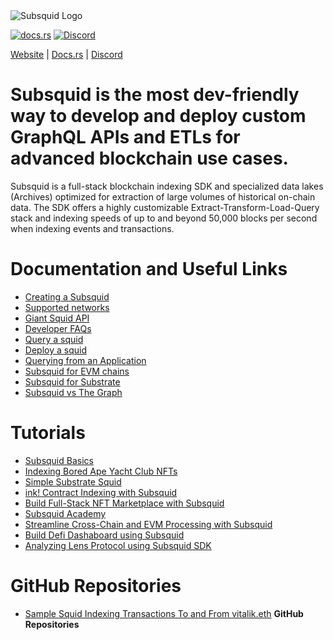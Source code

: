 
<picture>
    <source srcset="https://uploads-ssl.webflow.com/63b5a9958fccedcf67d716ac/64662df3a5a568fd99e3600c_Squid_Pose_1_White-transparent-slim%201.png" media="(prefers-color-scheme: dark)">
    <img src="https://uploads-ssl.webflow.com/63b5a9958fccedcf67d716ac/64662df3a5a568fd99e3600c_Squid_Pose_1_White-transparent-slim%201.png" alt="Subsquid Logo">
</picture>


[![docs.rs](https://docs.rs/leptos/badge.svg)](https://docs.subsquid.io/)
[![Discord](https://img.shields.io/discord/1031524867910148188?color=%237289DA&label=discord)](https://discord.gg/subsquid)


[Website](https://subsquid.io) | [Docs.rs](https://docs.rs/leptos/badge.svg) | [Discord](https://discord.gg/subsquid)


# Subsquid is the most dev-friendly way to develop and deploy custom GraphQL APIs and ETLs for advanced blockchain use cases.
Subsquid is a full-stack blockchain indexing SDK and specialized data lakes (Archives) optimized for extraction of large volumes of historical on-chain data.
The SDK offers a highly customizable Extract-Transform-Load-Query stack and indexing speeds of up to and beyond 50,000 blocks per second when indexing events and transactions.

# Documentation and Useful Links
- [Creating a Subsquid](https://docs.subsquid.io/tutorials/)
- [Supported networks](https://docs.subsquid.io/evm-indexing/supported-networks/)
- [Giant Squid API](https://docs.subsquid.io/giant-squid-api/)
- [Developer FAQs](https://docs.subsquid.io/faq/)
- [Query a squid](https://docs.subsquid.io/query-squid/)
- [Deploy a squid](https://docs.subsquid.io/deploy-squid/)
- [Querying from an Application](https://thegraph.com/docs/en/querying/querying-from-an-application/)
- [Subsquid for EVM chains](https://docs.subsquid.io/examples/evm/)
- [Subsquid for Substrate](https://docs.subsquid.io/examples/substrate/)
- [Subsquid vs The Graph](https://docs.subsquid.io/migrate/subsquid-vs-thegraph/)

# Tutorials
- [Subsquid Basics](https://docs.subsquid.io/basics/)
- [Indexing Bored Ape Yacht Club NFTs](https://docs.subsquid.io/tutorials/bayc/)
- [Simple Substrate Squid](https://docs.subsquid.io/tutorials/create-a-simple-squid/)
- [ink! Contract Indexing with Subsquid]( https://docs.subsquid.io/tutorials/create-a-wasm-processing-squid/)
- [Build Full-Stack NFT Marketplace with Subsquid]( https://www.youtube.com/watch?v=Kt8qDmREDKU&ab_channel=subsquid)
- [Subsquid Academy](https://www.youtube.com/watch?v=x4fEP0KJ3OE&list=PLH2948XqklrgTvG6-ro3eqS17j7n_raiN&ab_channel=subsquid)
- [Streamline Cross-Chain and EVM Processing with Subsquid](https://academy.moonbeam.network/p/moonbeam-subsquid)
- [Build Defi Dashaboard using Subsquid](https://www.youtube.com/watch?v=KVabPQqdKno&ab_channel=subsquid)
- [Analyzing Lens Protocol using Subsquid SDK](https://www.youtube.com/watch?v=6xAEEwlNm4E&ab_channel=subsquid)

# GitHub Repositories
- [Sample Squid Indexing Transactions To and From vitalik.eth](https://github.com/subsquid-labs/evm-transactions-example)
**GitHub Repositories**



